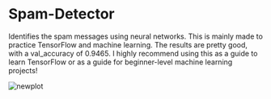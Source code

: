 # Spam-Detector

Identifies the spam messages using neural networks. This is mainly made to practice TensorFlow and machine learning. The results are pretty good, with a val_accuracy of 0.9465. I highly recommend using this as a guide to learn TensorFlow or as a guide for beginner-level machine learning projects! 

![newplot](https://github.com/ilayd-a/Spam-Detector/assets/66847423/79f2b1a2-839c-47bc-a3c1-b8ee8362da6b)
